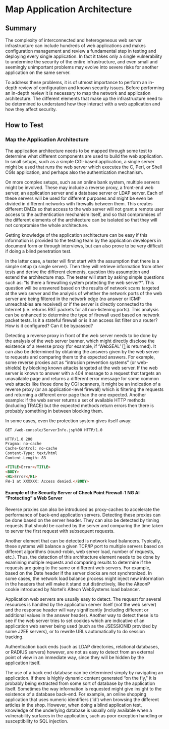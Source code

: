 # Map Application Architecture

## Summary

The complexity of interconnected and heterogeneous web server infrastructure can include hundreds of web applications and makes configuration management and review a fundamental step in testing and deploying every single application. In fact it takes only a single vulnerability to undermine the security of the entire infrastructure, and even small and seemingly unimportant problems may evolve into severe risks for another application on the same server.

To address these problems, it is of utmost importance to perform an in-depth review of configuration and known security issues. Before performing an in-depth review it is necessary to map the network and application architecture. The different elements that make up the infrastructure need to be determined to understand how they interact with a web application and how they affect security.

## How to Test

### Map the Application Architecture

The application architecture needs to be mapped through some test to determine what different components are used to build the web application. In small setups, such as a simple CGI-based application, a single server might be used that runs the web server which executes the C, Perl, or Shell CGIs application, and perhaps also the authentication mechanism.

On more complex setups, such as an online bank system, multiple servers might be involved. These may include a reverse proxy, a front-end web server, an application server and a database server or LDAP server. Each of these servers will be used for different purposes and might be even be divided in different networks with firewalls between them. This creates different DMZs so that access to the web server will not grant a remote user access to the authentication mechanism itself, and so that compromises of the different elements of the architecture can be isolated so that they will not compromise the whole architecture.

Getting knowledge of the application architecture can be easy if this information is provided to the testing team by the application developers in document form or through interviews, but can also prove to be very difficult if doing a blind penetration test.

In the latter case, a tester will first start with the assumption that there is a simple setup (a single server). Then they will retrieve information from other tests and derive the different elements, question this assumption and extend the architecture map. The tester will start by asking simple questions such as: “Is there a firewalling system protecting the web server?”. This question will be answered based on the results of network scans targeted at the web server and the analysis of whether the network ports of the web server are being filtered in the network edge (no answer or ICMP unreachables are received) or if the server is directly connected to the Internet (i.e. returns RST packets for all non-listening ports). This analysis can be enhanced to determine the type of firewall used based on network packet tests. Is it a stateful firewall or is it an access list filter on a router? How is it configured? Can it be bypassed?

Detecting a reverse proxy in front of the web server needs to be done by the analysis of the web server banner, which might directly disclose the existence of a reverse proxy (for example, if ‘WebSEAL’ [[1] is returned). It can also be determined by obtaining the answers given by the web server to requests and comparing them to the expected answers. For example, some reverse proxies act as “intrusion prevention systems” (or web-shields) by blocking known attacks targeted at the web server. If the web server is known to answer with a 404 message to a request that targets an unavailable page and returns a different error message for some common web attacks like those done by CGI scanners, it might be an indication of a reverse proxy (or an application-level firewall) which is filtering the requests and returning a different error page than the one expected. Another example: if the web server returns a set of available HTTP methods (including TRACE) but the expected methods return errors then there is probably something in between blocking them.

In some cases, even the protection system gives itself away:

```html
GET /web-console/ServerInfo.jsp%00 HTTP/1.0

HTTP/1.0 200
Pragma: no-cache
Cache-Control: no-cache
Content-Type: text/html
Content-Length: 83

<TITLE>Error</TITLE>
<BODY>
<H1>Error</H1>
FW-1 at XXXXXX: Access denied.</BODY>
```

#### Example of the Security Server of Check Point Firewall-1 NG AI “Protecting” a Web Server

Reverse proxies can also be introduced as proxy-caches to accelerate the performance of back-end application servers. Detecting these proxies can be done based on the server header. They can also be detected by timing requests that should be cached by the server and comparing the time taken to server the first request with subsequent requests.

Another element that can be detected is network load balancers. Typically, these systems will balance a given TCP/IP port to multiple servers based on different algorithms (round-robin, web server load, number of requests, etc.). Thus, the detection of this architecture element needs to be done by examining multiple requests and comparing results to determine if the requests are going to the same or different web servers. For example, based on the Date header if the server clocks are not synchronized. In some cases, the network load balance process might inject new information in the headers that will make it stand out distinctively, like the AlteonP cookie introduced by Nortel’s Alteon WebSystems load balancer.

Application web servers are usually easy to detect. The request for several resources is handled by the application server itself (not the web server) and the response header will vary significantly (including different or additional values in the answer header). Another way to detect these is to see if the web server tries to set cookies which are indicative of an application web server being used (such as the JSESSIONID provided by some J2EE servers), or to rewrite URLs automatically to do session tracking.

Authentication back ends (such as LDAP directories, relational databases, or RADIUS servers) however, are not as easy to detect from an external point of view in an immediate way, since they will be hidden by the application itself.

The use of a back end database can be determined simply by navigating an application. If there is highly dynamic content generated “on the fly," it is probably being extracted from some sort of database by the application itself. Sometimes the way information is requested might give insight to the existence of a database back-end. For example, an online shopping application that uses numeric identifiers (‘id’) when browsing the different articles in the shop. However, when doing a blind application test, knowledge of the underlying database is usually only available when a vulnerability surfaces in the application, such as poor exception handling or susceptibility to SQL injection.

[1]: http://publib.boulder.ibm.com/tividd/td/ITAME/SC32-1359-00/en_US/HTML/am51_webseal_guide11.htm#i1038108

